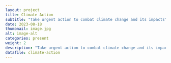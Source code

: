 ```yaml
---
layout: project
title: Climate Action
subtitle: "Take urgent action to combat climate change and its impacts"
date: 2023-08-18
thumbnail: image.jpg
alt: image-alt
categories: present
weight: 2
description: "Take urgent action to combat climate change and its impacts"
datafile: climate-action
---
```

